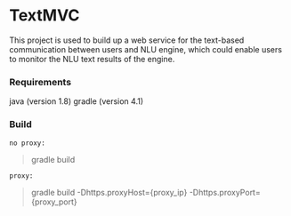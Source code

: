 # TextMVC

This project is used to build up a web service for the text-based communication between users and NLU engine, which could enable users to monitor the NLU text results of the engine.


### Requirements
java (version 1.8)
gradle (version 4.1)

### Build
`no proxy:`
> gradle build

`proxy:`
> gradle build -Dhttps.proxyHost={proxy_ip} -Dhttps.proxyPort={proxy_port}

